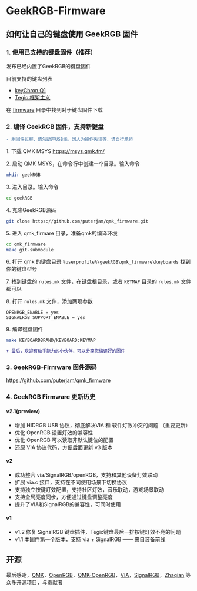 # GeekRGB-Firmware

## 如何让自己的键盘使用 GeekRGB 固件

### 1. 使用已支持的键盘固件（推荐）
发布已经内置了GeekRGB的键盘固件

目前支持的键盘列表

* [keyChron Q1](firmware/keychron/Q1/)
* [Tegic 框架主义](firmware/melgeek/tegic/)

在 [firmware](firmware) 目录中找到对于键盘固件下载

### 2. 编译 GeekRGB 固件，支持新键盘
```diff
- 刷固件过程，请勿断开USB线。因人为操作失误等，请自行承担
```

1. 下载 QMK MSYS https://msys.qmk.fm/

2. 启动 QMK MSYS，在命令行中创建一个目录。输入命令 
```Bash
mkdir geekRGB
```

3. 进入目录。输入命令
 ```Bash
cd geekRGB
```

4. 克隆GeekRGB源码 
```Bash
git clone https://github.com/puterjam/qmk_firmware.git
```

5. 进入 qmk_firmare 目录，准备qmk的编译环境
 ```Bash
 cd qmk_firmware
 make git-submodule
 ```

6. 打开 qmk 的键盘目录 `%userprofile%\geekRGB\qmk_firmware\keyboards` 找到你的键盘型号

7. 找到键盘的 `rules.mk` 文件，在键盘根目录，或者 `KEYMAP` 目录的 `rules.mk` 文件都可以

8. 打开 `rules.mk` 文件，添加两项参数
```
OPENRGB_ENABLE = yes
SIGNALRGB_SUPPORT_ENABLE = yes
```
9. 编译键盘固件
```Bash
make KEYBOARDBRAND/KEYBOARD:KEYMAP
```

```diff
+ 最后，欢迎有动手能力的小伙伴，可以分享您编译好的固件
```

### 3. GeekRGB-Firmware 固件源码
https://github.com/puterjam/qmk_firmware

### 4. GeekRGB Firmware 更新历史
#### v2.1(preview)
* 增加 HIDRGB USB 协议，彻底解决VIA 和 软件灯效冲突的问题 （重要更新）
* 优化 OpenRGB 设置灯效的兼容性
* 优化 OpenRGB 可以读取非默认键位的配置
* 还原 VIA 协议代码，方便后面更新 v3 版本

#### v2
* 成功整合 via/SignalRGB/openRGB，支持和其他设备灯效联动
* 扩展 via.c 接口，支持在不同使用场景下切换协议
* 支持独立按键灯效配置，支持社区灯效，音乐联动，游戏场景联动
* 支持全局亮度同步，方便通过键盘调整亮度
* 提升了VIA和SignalRGB的兼容性，可同时使用

#### v1
* v1.2 修复 SignalRGB 键盘插件，Tegic键盘最后一排按键灯效不亮的问题
* v1.1 本固件第一个版本，支持 via + SignalRGB —— 来自装备前线

## 开源
最后感谢，[QMK](https://qmk.fm/zh-cn/)，[OpenRGB](https://gitlab.com/CalcProgrammer1/OpenRGB)，[QMK-OpenRGB](https://github.com/Kasper24/QMK-OpenRGB)，[VIA](https://github.com/the-via)，[SignalRGB](https://gitlab.com/signalrgb/qmk_firmware)，[Zhaqian](https://github.com/zhaqian12) 等众多开源项目，与贡献者
